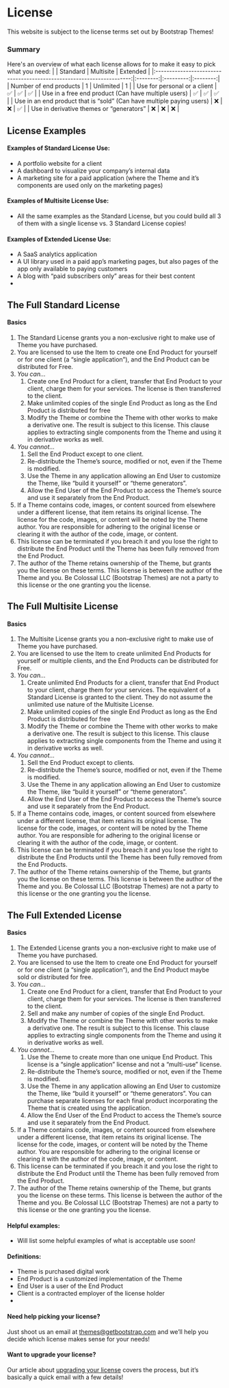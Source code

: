 # License
This website is subject to the license terms set out by Bootstrap Themes! 
### Summary
Here's an overview of what each license allows for to make it easy to pick what you need:
|                                                                       | Standard | Multisite | Extended |
|:---------------------------------------------------------------------:|:--------:|:---------:|:--------:|
|                         Number of end products                        |     1    | Unlimited |     1    |
|                      Use for personal or a client                     |     ✅    |     ✅     |     ✅    |
|          Use in a free end product (Can have multiple users)          |     ✅    |     ✅     |     ✅    |
| Use in an end product that is “sold” (Can have multiple paying users) |     ❌    |     ❌     |     ✅    |
|                Use in derivative themes or “generators”               |     ❌    |     ❌     |     ❌    |
## License Examples

#### Examples of Standard License Use:

-   A portfolio website for a client
-   A dashboard to visualize your company’s internal data
-   A marketing site for a paid application (where the Theme and it’s components are used only on the marketing pages)

  
#### Examples of Multisite License Use:

-   All the same examples as the Standard License, but you could build all 3 of them with a single license vs. 3 Standard License copies!

  
#### Examples of Extended License Use:

-   A SaaS analytics application
-   A UI library used in a paid app’s marketing pages, but also pages of the app only available to paying customers
-   A blog with “paid subscribers only” areas for their best content
- 
## The Full Standard License

#### Basics

1.  The Standard License grants you a non-exclusive right to make use of Theme you have purchased.
2.  You are licensed to use the Item to create one End Product for yourself or for one client (a “single application”), and the End Product can be distributed for Free.
3.  _You can…_
    1.  Create one End Product for a client, transfer that End Product to your client, charge them for your services. The license is then transferred to the client.
    2.  Make unlimited copies of the single End Product as long as the End Product is distributed for free
    3.  Modify the Theme or combine the Theme with other works to make a derivative one. The result is subject to this license. This clause applies to extracting single components from the Theme and using it in derivative works as well.
4.  _You cannot…_
    1.  Sell the End Product except to one client.
    2.  Re-distribute the Theme’s source, modified or not, even if the Theme is modified.
    3.  Use the Theme in any application allowing an End User to customize the Theme, like “build it yourself” or “theme generators”.
    4.  Allow the End User of the End Product to access the Theme’s source and use it separately from the End Product.
5.  If a Theme contains code, images, or content sourced from elsewhere under a different license, that item retains its original license. The license for the code, images, or content will be noted by the Theme author. You are responsible for adhering to the original license or clearing it with the author of the code, image, or content.
6.  This license can be terminated if you breach it and you lose the right to distribute the End Product until the Theme has been fully removed from the End Product.
7.  The author of the Theme retains ownership of the Theme, but grants you the license on these terms. This license is between the author of the Theme and you. Be Colossal LLC (Bootstrap Themes) are not a party to this license or the one granting you the license.

## The Full Multisite License

#### Basics

1.  The Multisite License grants you a non-exclusive right to make use of Theme you have purchased.
2.  You are licensed to use the Item to create unlimited End Products for yourself or multiple clients, and the End Products can be distributed for Free.
3.  _You can…_
    1.  Create unlimited End Products for a client, transfer that End Product to your client, charge them for your services. The equivalent of a Standard License is granted to the client. They do not assume the unlimited use nature of the Multisite License.
    2.  Make unlimited copies of the single End Product as long as the End Product is distributed for free
    3.  Modify the Theme or combine the Theme with other works to make a derivative one. The result is subject to this license. This clause applies to extracting single components from the Theme and using it in derivative works as well.
4.  _You cannot…_
    1.  Sell the End Product except to clients.
    2.  Re-distribute the Theme’s source, modified or not, even if the Theme is modified.
    3.  Use the Theme in any application allowing an End User to customize the Theme, like “build it yourself” or “theme generators”.
    4.  Allow the End User of the End Product to access the Theme’s source and use it separately from the End Product.
5.  If a Theme contains code, images, or content sourced from elsewhere under a different license, that item retains its original license. The license for the code, images, or content will be noted by the Theme author. You are responsible for adhering to the original license or clearing it with the author of the code, image, or content.
6.  This license can be terminated if you breach it and you lose the right to distribute the End Products until the Theme has been fully removed from the End Products.
7.  The author of the Theme retains ownership of the Theme, but grants you the license on these terms. This license is between the author of the Theme and you. Be Colossal LLC (Bootstrap Themes) are not a party to this license or the one granting you the license.

## The Full Extended License

#### Basics

1.  The Extended License grants you a non-exclusive right to make use of Theme you have purchased.
2.  You are licensed to use the Item to create one End Product for yourself or for one client (a “single application”), and the End Product maybe sold or distributed for free.
3.  _You can…_
    1.  Create one End Product for a client, transfer that End Product to your client, charge them for your services. The license is then transferred to the client.
    2.  Sell and make any number of copies of the single End Product.
    3.  Modify the Theme or combine the Theme with other works to make a derivative one. The result is subject to this license. This clause applies to extracting single components from the Theme and using it in derivative works as well.
4.  _You cannot…_
    1.  Use the Theme to create more than one unique End Product. This license is a “single application” license and not a “multi-use” license.
    2.  Re-distribute the Theme’s source, modified or not, even if the Theme is modified.
    3.  Use the Theme in any application allowing an End User to customize the Theme, like “build it yourself” or “theme generators”. You can purchase separate licenses for each final product incorporating the Theme that is created using the application.
    4.  Allow the End User of the End Product to access the Theme’s source and use it separately from the End Product.
5.  If a Theme contains code, images, or content sourced from elsewhere under a different license, that item retains its original license. The license for the code, images, or content will be noted by the Theme author. You are responsible for adhering to the original license or clearing it with the author of the code, image, or content.
6.  This license can be terminated if you breach it and you lose the right to distribute the End Product until the Theme has been fully removed from the End Product.
7.  The author of the Theme retains ownership of the Theme, but grants you the license on these terms. This license is between the author of the Theme and you. Be Colossal LLC (Bootstrap Themes) are not a party to this license or the one granting you the license.

#### Helpful examples:

-   Will list some helpful examples of what is acceptable use soon!

#### Definitions:

-   Theme is purchased digital work
-   End Product is a customized implementation of the Theme
-   End User is a user of the End Product
-   Client is a contracted employer of the license holder
- 
#### Need help picking your license?

Just shoot us an email at  [themes@getbootstrap.com](mailto:themes@getbootstrap.com)  and we’ll help you decide which license makes sense for your needs!

#### Want to upgrade your license?

Our article about  [upgrading your license](https://themes.zendesk.com/hc/en-us/articles/360039416971-Upgrade-License-Type)  covers the process, but it’s basically a quick email with a few details!